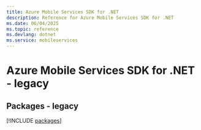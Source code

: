 ```yaml
---
title: Azure Mobile Services SDK for .NET
description: Reference for Azure Mobile Services SDK for .NET
ms.date: 06/04/2025
ms.topic: reference
ms.devlang: dotnet
ms.service: mobileservices
---
```

# Azure Mobile Services SDK for .NET - legacy
## Packages - legacy
[!INCLUDE [packages](mobile-services-index.md)]